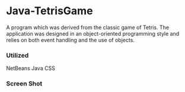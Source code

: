 # Java-TetrisGame

A program which was derived from the classic game of Tetris. The application was designed in an object-oriented programming style and relies on both event handling and the use of objects. 


### Utilized

NetBeans 
Java 
CSS

### Screen Shot 
